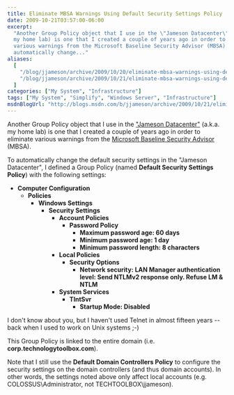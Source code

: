 ```yaml
---
title: Eliminate MBSA Warnings Using Default Security Settings Policy
date: 2009-10-21T03:57:00-06:00
excerpt:
  "Another Group Policy object that I use in the \"Jameson Datacenter\" (a.k.a.
  my home lab) is one that I created a couple of years ago in order to eliminate
  various warnings from the Microsoft Baseline Security Advisor (MBSA). To
  automatically change..."
aliases:
  [
    "/blog/jjameson/archive/2009/10/20/eliminate-mbsa-warnings-using-default-security-settings-policy.aspx",
    "/blog/jjameson/archive/2009/10/21/eliminate-mbsa-warnings-using-default-security-settings-policy.aspx",
  ]
categories: ["My System", "Infrastructure"]
tags: ["My System", "Simplify", "Windows Server", "Infrastructure"]
msdnBlogUrl: "http://blogs.msdn.com/b/jjameson/archive/2009/10/21/eliminate-mbsa-warnings-using-default-security-settings-policy.aspx"
---
```


Another Group Policy object that I use in the
["Jameson Datacenter"](/blog/jjameson/2009/09/14/the-jameson-datacenter) (a.k.a.
my home lab) is one that I created a couple of years ago in order to eliminate
various warnings from the
[Microsoft Baseline Security Advisor](http://technet.microsoft.com/en-us/security/cc184924.aspx)
(MBSA).

To automatically change the default security settings in the "Jameson
Datacenter", I defined a Group Policy (named **Default Security Settings
Policy**) with the following settings:

- **Computer Configuration**
  - **Policies**
    - **Windows Settings**
      - **Security Settings**
        - **Account Policies**
          - **Password Policy**
            - **Maximum password age: 60 days**
            - **Minimum password age: 1 day**
            - **Minimum password length: 8 characters**
        - **Local Policies**
          - **Security Options**
            - **Network security: LAN Manager authentication level: Send NTLMv2
              response only. Refuse LM & NTLM**
        - **System Services**
          - **TlntSvr**
            - **Startup Mode: Disabled**

I don't know about you, but I haven't used Telnet in almost fifteen years --
back when I used to work on Unix systems ;-)

This Group Policy is linked to the entire domain (i.e.
**corp.technologytoolbox.com**).

Note that I still use the **Default Domain Controllers Policy** to configure the
security settings on the domain controllers (and thus domain accounts). In other
words, the settings noted above only affect local accounts (e.g.
COLOSSUS\Administrator, not TECHTOOLBOX\jjameson).
